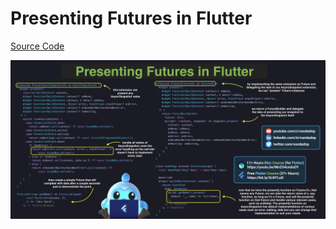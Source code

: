 # Presenting Futures in Flutter

[Source Code](presenting-futures-in-flutter.dart)

![](presenting-futures-in-flutter.jpg)
